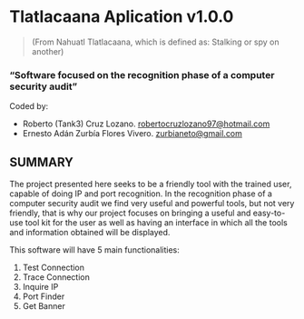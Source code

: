 # Tlatlacaana Aplication v1.0.0
> (From Nahuatl Tlatlacaana, which is defined as: Stalking or spy on another)
### “Software focused on the recognition phase of a computer security audit”

Coded by:
- Roberto (Tank3) Cruz Lozano. robertocruzlozano97@hotmail.com
- Ernesto Adán Zurbía Flores Vivero. zurbianeto@gmail.com

## SUMMARY
The project presented here seeks to be a friendly tool with the trained user, capable of doing IP and port recognition. In the recognition phase of a computer security audit we find very useful and powerful tools, but not very friendly, that is why our project focuses on bringing a useful and easy-to-use tool kit for the user as well as having an interface in which all the tools and information obtained will be displayed.

This software will have 5 main functionalities:
 1. Test Connection
 2. Trace Connection
 3. Inquire IP
 4. Port Finder
 5. Get Banner
